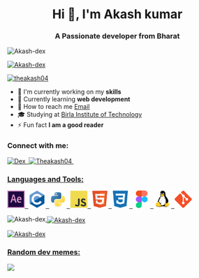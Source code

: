 <h1 align="center">Hi 👋, I'm Akash kumar</h1>
<h3 align="center">A Passionate developer from Bharat</h3>

<p align="left"><img src="https://komarev.com/ghpvc/?username=Akash-dex&label=Profile%20views&color=0e75b6&style=flat" alt="Akash-dex" /></p>

<p align="left"> <a href="https://github-profile-trophy.vercel.app/?username=ryo-ma&theme=algolia"><img src="https://github-profile-trophy.vercel.app/?username=Akash-dex" alt="Akash-dex" /></a> </p>

<p align="left"> <a href="https://twitter.com/theakash04" target="_blank"><img src="https://img.shields.io/twitter/follow/theakash04" alt="theakash04" /></a> </p>

- 🔭 I'm currently working on my **skills**
- 🌱 Currently learning **web development**
- 📧 How to reach me [Email](Aakashkkr04@gmail.com)
- 🎓 Studying at [Birla Institute of Technology](https://www.bitmesra.ac.in/)
- ⚡ Fun fact **I am a good reader**

<h3 align="left">Connect with me:</h3>
<p align="left">
  <a href="https://www.youtube.com/@its_Dexedits" target="_blank"><img src="https://img.shields.io/youtube/channel/subscribers/UCxuJRxCnibTrAbQt0qomfCQ?label=Youtube" alt="Dex"/>&nbsp;
  <a href="https://www.instagram.com/theakash04/" target="_blank"><img src="https://img.shields.io/badge/Instagram-E4405F?style=flat&logo=instagram&logoColor=white" alt="Theakash04"/>&nbsp;
<!--   <a href="https://www.threads.net/@theakash04/" target="_blank"><img src="https://freelogopng.com/images/all_img/1688663419threads-logo.png" alt="threads" height="20"/> -->
</p>

<h3 align="left">Languages and Tools:</h3>
<p align="left">
  <a href="https://www.adobe.com/in/products/aftereffects.html" target="_blank" rel="noreferrer"><img src="https://raw.githubusercontent.com/devicons/devicon/1119b9f84c0290e0f0b38982099a2bd027a48bf1/icons/aftereffects/aftereffects-original.svg" alt="After Effects" width="40" height="40"/>&nbsp;
  <a href="https://www.cprogramming.com/" target="_blank" rel="noreferrer"><img src="https://raw.githubusercontent.com/devicons/devicon/1119b9f84c0290e0f0b38982099a2bd027a48bf1/icons/c/c-original.svg" alt="C" width="40" height="40"/>&nbsp;
  <a href="https://www.python.org/" target="_blank" rel="noreferrer"><img src="https://raw.githubusercontent.com/devicons/devicon/55609aa5bd817ff167afce0d965585c92040787a/icons/python/python-original.svg" alt="python" width="40" height="40"/>&nbsp;
  <a href="https://www.javascript.com/" target="_blank" rel="noreferrer"><img src="https://raw.githubusercontent.com/devicons/devicon/55609aa5bd817ff167afce0d965585c92040787a/icons/javascript/javascript-original.svg" alt="Javascript" width="40" height="40"/>&nbsp;
  <a href="https://developer.mozilla.org/en-US/docs/Web/HTML" target="_blank" rel="noreferrer"><img src="https://raw.githubusercontent.com/devicons/devicon/55609aa5bd817ff167afce0d965585c92040787a/icons/html5/html5-original.svg" alt="HTML5" width="40" height="40"/>&nbsp;
  <a href="https://developer.mozilla.org/en-US/docs/Web/CSS" target="_blank" rel="noreferrer"><img src="https://raw.githubusercontent.com/devicons/devicon/55609aa5bd817ff167afce0d965585c92040787a/icons/css3/css3-plain.svg" alt="css" width"40" height="40"/>&nbsp;
  <a href="https://www.figma.com/" target="_blank" rel="noreferrer"><img src="https://raw.githubusercontent.com/devicons/devicon/55609aa5bd817ff167afce0d965585c92040787a/icons/figma/figma-original.svg" alt="figma" width="40" height="40"/>&nbsp;
  <a href="https://www.linux.org/" target="_blank" rel="noreferrer"><img src="https://raw.githubusercontent.com/devicons/devicon/55609aa5bd817ff167afce0d965585c92040787a/icons/linux/linux-original.svg" alt="Linux" width="40" height="40"/>&nbsp
  <a href="https://git-scm.com/" target="_blank" rel="noreferrer"><img src="https://raw.githubusercontent.com/devicons/devicon/55609aa5bd817ff167afce0d965585c92040787a/icons/git/git-original.svg" alt="git" width="40" height="40"/>
</p>

<p><img align="left" src="https://github-readme-stats.vercel.app/api/top-langs?username=Akash-dex&show_icons=true&locale=en&layout=compact" alt="Akash-dex"</p>

<p>&nbsp;<img align="center" src="https://github-readme-stats.vercel.app/api?username=Akash-dex&show_icons=true&locale=en" alt="Akash-dex" /></p>

<p><img align="center" src="https://github-readme-streak-stats.herokuapp.com/?user=Akash-dex" alt="Akash-dex" /></p>

<h3 align="left">Random dev memes:</h3>
<img src='https://randommeme-five.vercel.app/' style="height: 400px;"/>
